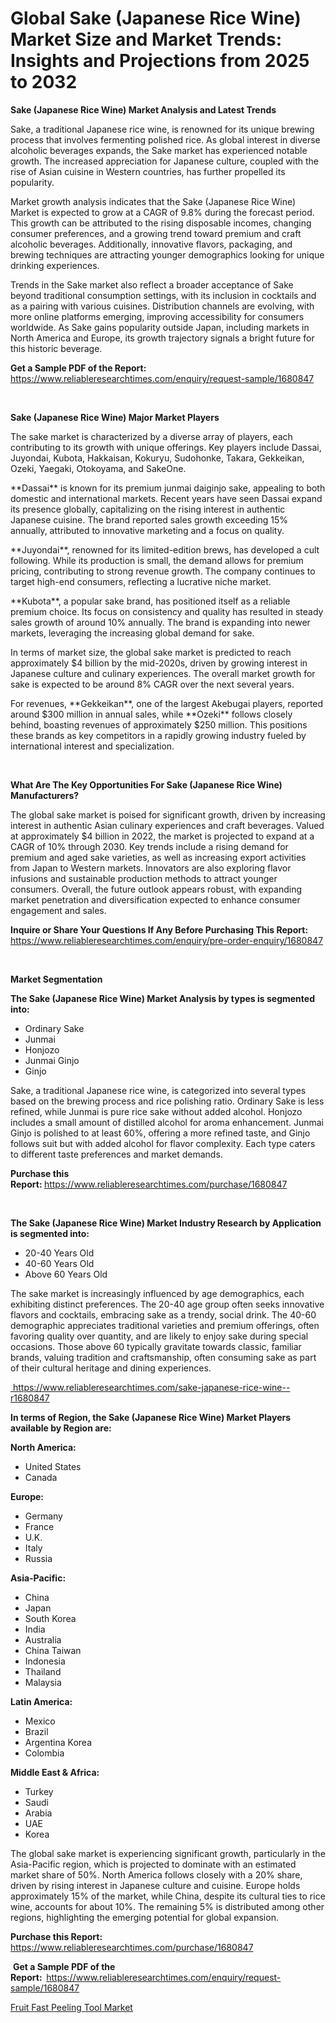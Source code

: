 <p><h1>Global Sake (Japanese Rice Wine) Market Size and Market Trends: Insights and Projections from 2025 to 2032</h1></p><p><strong>Sake (Japanese Rice Wine) Market Analysis and Latest Trends</strong></p>
<p><p>Sake, a traditional Japanese rice wine, is renowned for its unique brewing process that involves fermenting polished rice. As global interest in diverse alcoholic beverages expands, the Sake market has experienced notable growth. The increased appreciation for Japanese culture, coupled with the rise of Asian cuisine in Western countries, has further propelled its popularity.</p><p>Market growth analysis indicates that the Sake (Japanese Rice Wine) Market is expected to grow at a CAGR of 9.8% during the forecast period. This growth can be attributed to the rising disposable incomes, changing consumer preferences, and a growing trend toward premium and craft alcoholic beverages. Additionally, innovative flavors, packaging, and brewing techniques are attracting younger demographics looking for unique drinking experiences.</p><p>Trends in the Sake market also reflect a broader acceptance of Sake beyond traditional consumption settings, with its inclusion in cocktails and as a pairing with various cuisines. Distribution channels are evolving, with more online platforms emerging, improving accessibility for consumers worldwide. As Sake gains popularity outside Japan, including markets in North America and Europe, its growth trajectory signals a bright future for this historic beverage.</p></p>
<p><strong>Get a Sample PDF of the Report:&nbsp;</strong> <a href="https://www.reliableresearchtimes.com/enquiry/request-sample/1680847?utm_campaign=2984&utm_medium=2&utm_source=Github&utm_content=ia&utm_term=24032025&utm_id=sake-japanese-rice-wine">https://www.reliableresearchtimes.com/enquiry/request-sample/1680847</a></p>
<p>&nbsp;</p>
<p><strong>Sake (Japanese Rice Wine) Major Market Players</strong></p>
<p><p>The sake market is characterized by a diverse array of players, each contributing to its growth with unique offerings. Key players include Dassai, Juyondai, Kubota, Hakkaisan, Kokuryu, Sudohonke, Takara, Gekkeikan, Ozeki, Yaegaki, Otokoyama, and SakeOne.</p><p>**Dassai** is known for its premium junmai daiginjo sake, appealing to both domestic and international markets. Recent years have seen Dassai expand its presence globally, capitalizing on the rising interest in authentic Japanese cuisine. The brand reported sales growth exceeding 15% annually, attributed to innovative marketing and a focus on quality.</p><p>**Juyondai**, renowned for its limited-edition brews, has developed a cult following. While its production is small, the demand allows for premium pricing, contributing to strong revenue growth. The company continues to target high-end consumers, reflecting a lucrative niche market.</p><p>**Kubota**, a popular sake brand, has positioned itself as a reliable premium choice. Its focus on consistency and quality has resulted in steady sales growth of around 10% annually. The brand is expanding into newer markets, leveraging the increasing global demand for sake.</p><p>In terms of market size, the global sake market is predicted to reach approximately $4 billion by the mid-2020s, driven by growing interest in Japanese culture and culinary experiences. The overall market growth for sake is expected to be around 8% CAGR over the next several years.</p><p>For revenues, **Gekkeikan**, one of the largest Akebugai players, reported around $300 million in annual sales, while **Ozeki** follows closely behind, boasting revenues of approximately $250 million. This positions these brands as key competitors in a rapidly growing industry fueled by international interest and specialization.</p></p>
<p>&nbsp;</p>
<p><strong>What Are The Key Opportunities For Sake (Japanese Rice Wine) Manufacturers?</strong></p>
<p><p>The global sake market is poised for significant growth, driven by increasing interest in authentic Asian culinary experiences and craft beverages. Valued at approximately $4 billion in 2022, the market is projected to expand at a CAGR of 10% through 2030. Key trends include a rising demand for premium and aged sake varieties, as well as increasing export activities from Japan to Western markets. Innovators are also exploring flavor infusions and sustainable production methods to attract younger consumers. Overall, the future outlook appears robust, with expanding market penetration and diversification expected to enhance consumer engagement and sales.</p></p>
<p><strong>Inquire or Share Your Questions If Any Before Purchasing This Report:</strong> <a href="https://www.reliableresearchtimes.com/enquiry/pre-order-enquiry/1680847?utm_campaign=2984&utm_medium=2&utm_source=Github&utm_content=ia&utm_term=24032025&utm_id=sake-japanese-rice-wine">https://www.reliableresearchtimes.com/enquiry/pre-order-enquiry/1680847</a></p>
<p>&nbsp;</p>
<p><strong>Market Segmentation</strong></p>
<p><strong>The Sake (Japanese Rice Wine) Market Analysis by types is segmented into:</strong></p>
<p><ul><li>Ordinary Sake</li><li>Junmai</li><li>Honjozo</li><li>Junmai Ginjo</li><li>Ginjo</li></ul></p>
<p><p>Sake, a traditional Japanese rice wine, is categorized into several types based on the brewing process and rice polishing ratio. Ordinary Sake is less refined, while Junmai is pure rice sake without added alcohol. Honjozo includes a small amount of distilled alcohol for aroma enhancement. Junmai Ginjo is polished to at least 60%, offering a more refined taste, and Ginjo follows suit but with added alcohol for flavor complexity. Each type caters to different taste preferences and market demands.</p></p>
<p><strong>Purchase this Report:&nbsp;</strong><a href="https://www.reliableresearchtimes.com/purchase/1680847?utm_campaign=2984&utm_medium=2&utm_source=Github&utm_content=ia&utm_term=24032025&utm_id=sake-japanese-rice-wine">https://www.reliableresearchtimes.com/purchase/1680847</a></p>
<p>&nbsp;</p>
<p><strong>The Sake (Japanese Rice Wine) Market Industry Research by Application is segmented into:</strong></p>
<p><ul><li>20-40 Years Old</li><li>40-60 Years Old</li><li>Above 60 Years Old</li></ul></p>
<p><p>The sake market is increasingly influenced by age demographics, each exhibiting distinct preferences. The 20-40 age group often seeks innovative flavors and cocktails, embracing sake as a trendy, social drink. The 40-60 demographic appreciates traditional varieties and premium offerings, often favoring quality over quantity, and are likely to enjoy sake during special occasions. Those above 60 typically gravitate towards classic, familiar brands, valuing tradition and craftsmanship, often consuming sake as part of their cultural heritage and dining experiences.</p></p>
<p><a href="https://www.reliableresearchtimes.com/sake-japanese-rice-wine--r1680847?utm_campaign=2984&utm_medium=2&utm_source=Github&utm_content=ia&utm_term=24032025&utm_id=sake-japanese-rice-wine">&nbsp;https://www.reliableresearchtimes.com/sake-japanese-rice-wine--r1680847</a></p>
<p><strong>In terms of Region, the Sake (Japanese Rice Wine) Market Players available by Region are:</strong></p>
<p>
    <p> <strong> North America: </strong>
        <ul>
            <li>United States</li>
            <li>Canada</li>
        </ul>
        </p> 
    <p> <strong> Europe: </strong>
        <ul>
            <li>Germany</li>
            <li>France</li>
            <li>U.K.</li>
            <li>Italy</li>
            <li>Russia</li>
        </ul>
        </p> 
    <p> <strong> Asia-Pacific: </strong>
        <ul>
            <li>China</li>
            <li>Japan</li>
            <li>South Korea</li>
            <li>India</li>
            <li>Australia</li>
            <li>China Taiwan</li>
            <li>Indonesia</li>
            <li>Thailand</li>
            <li>Malaysia</li>
        </ul>
        </p> 
    <p> <strong> Latin America: </strong>
        <ul>
            <li>Mexico</li>
            <li>Brazil</li>
            <li>Argentina Korea</li>
            <li>Colombia</li>
        </ul>
        </p> 
    <p> <strong> Middle East & Africa: </strong>
        <ul>
            <li>Turkey</li>
            <li>Saudi</li>
            <li>Arabia</li>
            <li>UAE</li>
            <li>Korea</li>
        </ul>
    </p>
    </p>
<p><p>The global sake market is experiencing significant growth, particularly in the Asia-Pacific region, which is projected to dominate with an estimated market share of 50%. North America follows closely with a 20% share, driven by rising interest in Japanese culture and cuisine. Europe holds approximately 15% of the market, while China, despite its cultural ties to rice wine, accounts for about 10%. The remaining 5% is distributed among other regions, highlighting the emerging potential for global expansion.</p></p>
<p><strong>Purchase this Report: </strong><a href="https://www.reliableresearchtimes.com/purchase/1680847?utm_campaign=2984&utm_medium=2&utm_source=Github&utm_content=ia&utm_term=24032025&utm_id=sake-japanese-rice-wine">https://www.reliableresearchtimes.com/purchase/1680847</a></p>
<p>&nbsp;<strong>Get a Sample PDF of the Report:&nbsp;&nbsp;</strong><a href="https://www.reliableresearchtimes.com/enquiry/request-sample/1680847?utm_campaign=2984&utm_medium=2&utm_source=Github&utm_content=ia&utm_term=24032025&utm_id=sake-japanese-rice-wine">https://www.reliableresearchtimes.com/enquiry/request-sample/1680847</a></p>
<p><strong></strong></p>
<p><p><a href="https://github.com/salodipura00/Market-Research-Report-List-1/blob/main/fruit-fast-peeling-tool-market.md?utm_campaign=2984&utm_medium=2&utm_source=Github&utm_content=ia&utm_term=24032025&utm_id=sake-japanese-rice-wine">Fruit Fast Peeling Tool Market</a></p></p>